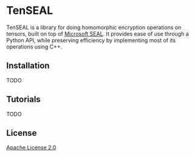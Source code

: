 # TenSEAL

TenSEAL is a library for doing homomorphic encryption operations on tensors, built on top of [Microsoft SEAL](https://github.com/Microsoft/SEAL). It provides ease of use through a Python API, while preserving efficiency by implementing most of its operations using C++.

## Installation

TODO

## Tutorials

TODO

## License

[Apache License 2.0](https://github.com/OpenMined/TenSEAL/blob/master/LICENSE)